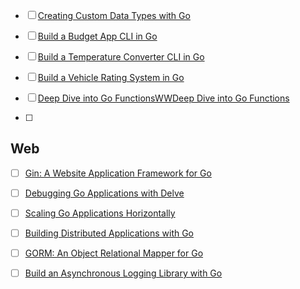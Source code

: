 - [ ] [Creating Custom Data Types with Go](https://app.pluralsight.com/library/courses/creating-custom-data-types-go/table-of-contents)

- [ ] [Build a Budget App CLI in Go](https://app.pluralsight.com/projects/build-a-budget-app-cli-in-go)
- [ ] [Build a Temperature Converter CLI in Go](https://app.pluralsight.com/projects/build-temperature-converter-cli-in-go)
- [ ] [Build a Vehicle Rating System in Go](https://app.pluralsight.com/projects/build-vehicle-rating-system-in-go)
- [ ] [Deep Dive into Go FunctionsWWDeep Dive into Go Functions](https://app.pluralsight.com/library/courses/deep-dive-go-functions)
- [ ] 



## Web



- [ ] [Gin: A Website Application Framework for Go](https://app.pluralsight.com/library/courses/gin-go-web-app-framework/table-of-contents)
- [ ] [Debugging Go Applications with Delve](https://app.pluralsight.com/library/courses/go-delve-debugging-applications/table-of-contents)
- [ ] [Scaling Go Applications Horizontally](https://app.pluralsight.com/library/courses/go-horizontal-scaling-apps/table-of-contents)
- [ ] [Building Distributed Applications with Go](https://app.pluralsight.com/library/courses/go-build-distributed-applications/table-of-contents)
- [ ] [GORM: An Object Relational Mapper for Go](https://app.pluralsight.com/library/courses/gorm-go-object-relational-mapper/table-of-contents)
- [ ] [Build an Asynchronous Logging Library with Go](https://app.pluralsight.com/projects/build-asynchronous-logging-library-with-go)



